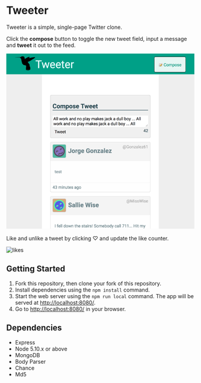 # Tweeter

Tweeter is a simple, single-page Twitter clone.

Click the **compose** button to toggle the new tweet field, input a message and __tweet__ it out to the feed.


![tweets page](https://raw.githubusercontent.com/gitmihalis/tweetr/master/docs/tweets-home.png)


Like and unlike a tweet by clicking ♡ and update the like counter.

![likes]()

## Getting Started

1. Fork this repository, then clone your fork of this repository.
2. Install dependencies using the `npm install` command.
3. Start the web server using the `npm run local` command. The app will be served at <http://localhost:8080/>.
4. Go to <http://localhost:8080/> in your browser.

## Dependencies

- Express
- Node 5.10.x or above
- MongoDB
- Body Parser 
- Chance 
- Md5 


